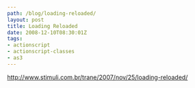 ```yaml
---
path: /blog/loading-reloaded/
layout: post
title: Loading Reloaded
date: 2008-12-10T08:30:01Z
tags:
- actionscript
- actionscript-classes
- as3
---
```


<a href="http://www.stimuli.com.br/trane/2007/nov/25/loading-reloaded/">http://www.stimuli.com.br/trane/2007/nov/25/loading-reloaded/</a>